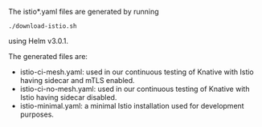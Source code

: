 The istio\*.yaml files are generated by running

```
./download-istio.sh
```

using Helm v3.0.1.

The generated files are:

* istio-ci-mesh.yaml: used in our continuous testing of Knative with Istio
  having sidecar and mTLS enabled.
* istio-ci-no-mesh.yaml: used in our continuous testing of Knative with Istio
  having sidecar disabled.
* istio-minimal.yaml: a minimal Istio installation used for development
  purposes.
